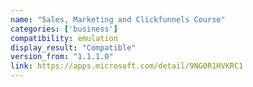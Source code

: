 ```yaml
---
name: "Sales, Marketing and Clickfunnels Course"
categories: ['business']
compatibility: emulation
display_result: "Compatible"
version_from: "1.1.1.0"
link: https://apps.microsoft.com/detail/9NG0R1HVKRC1
---
```


